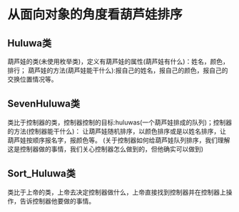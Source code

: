 # 从面向对象的角度看葫芦娃排序

## Huluwa类
葫芦娃的类(未使用枚举类)，定义有葫芦娃的属性(葫芦娃有什么)：姓名，颜色，排行；
葫芦娃的方法(葫芦娃能干什么):报自己的姓名，报自己的颜色，报自己的交换位置情况等。

## SevenHuluwa类
类比于控制器的类，控制器控制的目标:huluwas(一个葫芦娃排成的队列)；控制器的方法(控制器能干什么)：
让葫芦娃随机排序，以颜色排序或是以姓名排序，让葫芦娃按顺序报名字，报颜色等。
(关于控制器如何给葫芦娃队列排序，我们理解这是控制器做的事情，我们关心控制器怎么做到的，但他确实可以做到)

## Sort_Huluwa类
类比于上帝的类，上帝去决定控制器做什么，上帝直接找到控制器并在控制器上操作，告诉控制器他要做的事情。

